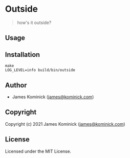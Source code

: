 # Outside

> how's it outside?

## Usage

## Installation

```shell
make
LOG_LEVEL=info build/bin/outside
```

## Author

* James Kominick (james@kominick.com)

## Copyright

Copyright (c) 2021 James Kominick (james@kominick.com)

## License

Licensed under the MIT License.

